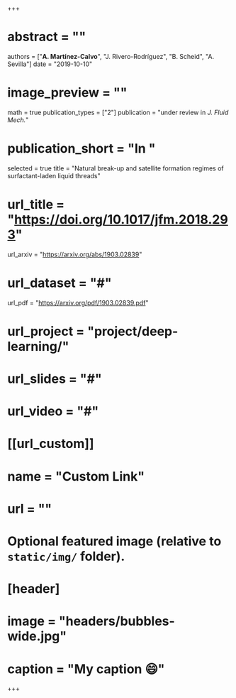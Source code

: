 +++
# abstract = ""
authors = ["**A. Martínez-Calvo**", "J. Rivero-Rodríguez", "B. Scheid", "A. Sevilla"]
date = "2019-10-10"
# image_preview = ""
math = true
publication_types = ["2"]
publication = "under review in _J. Fluid Mech._"
# publication_short = "In "
selected = true
title = "Natural break-up and satellite formation regimes of surfactant-laden liquid threads"
# url_title = "https://doi.org/10.1017/jfm.2018.293"
url_arxiv = "https://arxiv.org/abs/1903.02839"
# url_dataset = "#"
url_pdf = "https://arxiv.org/pdf/1903.02839.pdf"
# url_project = "project/deep-learning/"
# url_slides = "#"
# url_video = "#"

# [[url_custom]]
 # name = "Custom Link"
 # url = ""

# Optional featured image (relative to `static/img/` folder).
# [header]
# image = "headers/bubbles-wide.jpg"
# caption = "My caption :smile:"

+++
